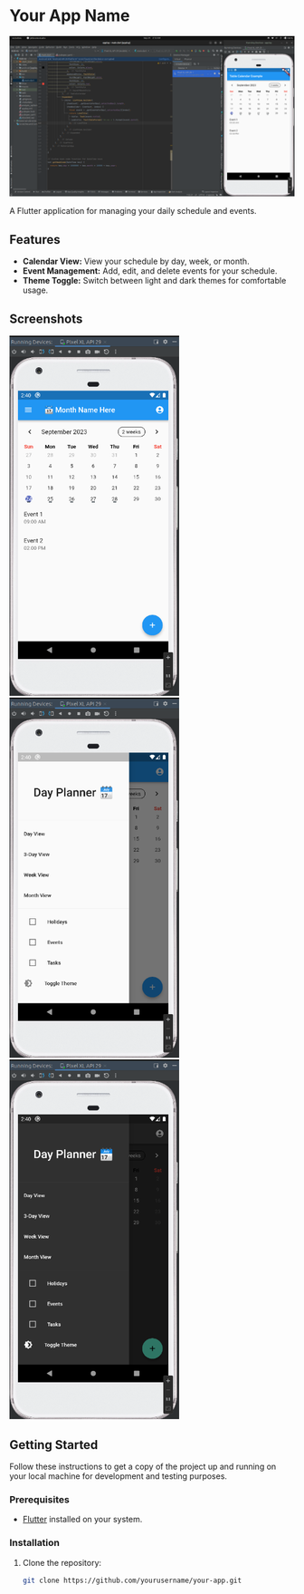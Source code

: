 # Your App Name

![App Screenshot](images/img1.png)

A Flutter application for managing your daily schedule and events.

## Features

- **Calendar View:** View your schedule by day, week, or month.
- **Event Management:** Add, edit, and delete events for your schedule.
- **Theme Toggle:** Switch between light and dark themes for comfortable usage.

## Screenshots

<img src="images/img2.png" alt="Screenshot 1" width="300">
<img src="images/img3.png" alt="Screenshot 2" width="300">
<img src="images/img4.png" alt="Screenshot 3" width="300">

## Getting Started

Follow these instructions to get a copy of the project up and running on your local machine for development and testing purposes.

### Prerequisites

- [Flutter](https://flutter.dev/) installed on your system.

### Installation

1. Clone the repository:

   ```bash
   git clone https://github.com/yourusername/your-app.git
